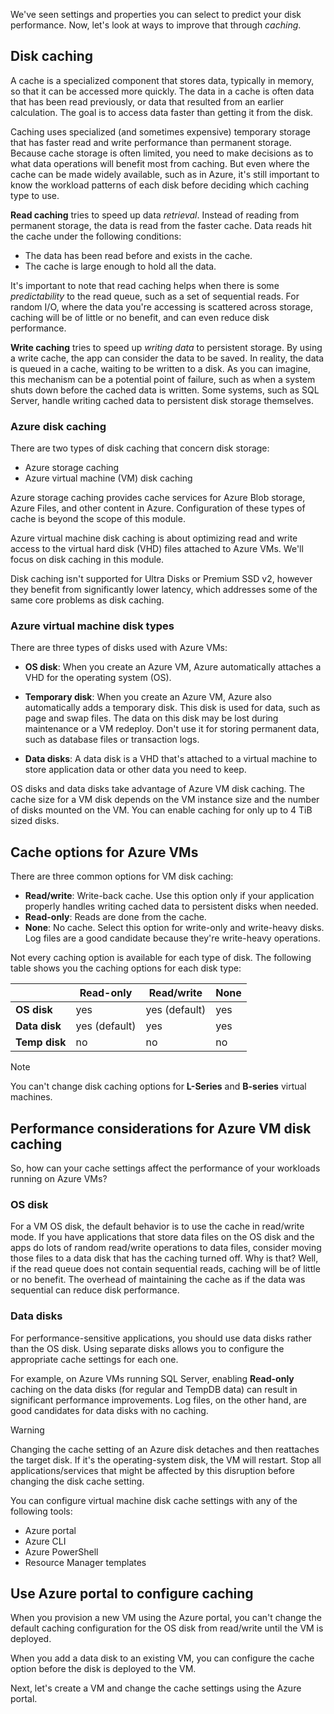 We've seen settings and properties you can select to predict your disk performance. Now, let's look at ways to improve that through *caching*.

## Disk caching

A cache is a specialized component that stores data, typically in memory, so that it can be accessed more quickly. The data in a cache is often data that has been read previously, or data that resulted from an earlier calculation. The goal is to access data faster than getting it from the disk.

Caching uses specialized (and sometimes expensive) temporary storage that has faster read and write performance than permanent storage. Because cache storage is often limited, you need to make decisions as to what data operations will benefit most from caching. But even where the cache can be made widely available, such as in Azure, it's still important to know the workload patterns of each disk before deciding which caching type to use.

**Read caching** tries to speed up data *retrieval*. Instead of reading from permanent storage, the data is read from the faster cache. Data reads hit the cache under the following conditions:

- The data has been read before and exists in the cache.
- The cache is large enough to hold all the data.

It's important to note that read caching helps when there is some *predictability* to the read queue, such as a set of sequential reads. For random I/O, where the data you're accessing is scattered across storage, caching will be of little or no benefit, and can even reduce disk performance.

**Write caching** tries to speed up *writing data* to persistent storage. By using a write cache, the app can consider the data to be saved. In reality, the data is queued in a cache, waiting to be written to a disk. As you can imagine, this mechanism can be a potential point of failure, such as when a system shuts down before the cached data is written. Some systems, such as SQL Server, handle writing cached data to persistent disk storage themselves.

### Azure disk caching

There are two types of disk caching that concern disk storage:

- Azure storage caching
- Azure virtual machine (VM) disk caching

Azure storage caching provides cache services for Azure Blob storage, Azure Files, and other content in Azure. Configuration of these types of cache is beyond the scope of this module.

Azure virtual machine disk caching is about optimizing read and write access to the virtual hard disk (VHD) files attached to Azure VMs. We'll focus on disk caching in this module.

Disk caching isn't supported for Ultra Disks or Premium SSD v2, however they benefit from significantly lower latency, which addresses some of the same core problems as disk caching.

### Azure virtual machine disk types

There are three types of disks used with Azure VMs:

- **OS disk**: When you create an Azure VM, Azure automatically attaches a VHD for the operating system (OS).

- **Temporary disk**: When you create an Azure VM, Azure also automatically adds a temporary disk. This disk is used for data, such as page and swap files. The data on this disk may be lost during maintenance or a VM redeploy. Don't use it for storing permanent data, such as database files or transaction logs.

- **Data disks**: A data disk is a VHD that's attached to a virtual machine to store application data or other data you need to keep.

OS disks and data disks take advantage of Azure VM disk caching. The cache size for a VM disk depends on the VM instance size and the number of disks mounted on the VM. You can enable caching for only up to 4 TiB sized disks.

## Cache options for Azure VMs

There are three common options for VM disk caching:

- **Read/write**: Write-back cache. Use this option only if your application properly handles writing cached data to persistent disks when needed.
- **Read-only**: Reads are done from the cache.
- **None**: No cache. Select this option for write-only and write-heavy disks. Log files are a good candidate because they're write-heavy operations.

Not every caching option is available for each type of disk. The following table shows you the caching options for each disk type:

|   | **Read-only** | **Read/write** | **None** |
|---|---|---|---|
| **OS disk** | yes | yes (default) | yes |
| **Data disk** | yes (default) | yes | yes |
| **Temp disk** | no  | no | no |

> [!NOTE]
> You can't change disk caching options for **L-Series** and **B-series** virtual machines.

## Performance considerations for Azure VM disk caching

So, how can your cache settings affect the performance of your workloads running on Azure VMs?

### OS disk

For a VM OS disk, the default behavior is to use the cache in read/write mode. If you have applications that store data files on the OS disk and the apps do lots of random read/write operations to data files, consider moving those files to a data disk that has the caching turned off. Why is that? Well, if the read queue does not contain sequential reads, caching will be of little or no benefit. The overhead of maintaining the cache as if the data was sequential can reduce disk performance.

### Data disks

For performance-sensitive applications, you should use data disks rather than the OS disk. Using separate disks allows you to configure the appropriate cache settings for each one.

For example, on Azure VMs running SQL Server, enabling **Read-only** caching on the data disks (for regular and TempDB data) can result in significant performance improvements. Log files, on the other hand, are good candidates for data disks with no caching.

> [!WARNING]
> Changing the cache setting of an Azure disk detaches and then reattaches the target disk. If it's the operating-system disk, the VM will restart. Stop all applications/services that might be affected by this disruption before changing the disk cache setting.

You can configure virtual machine disk cache settings with any of the following tools:

- Azure portal
- Azure CLI
- Azure PowerShell
- Resource Manager templates

## Use Azure portal to configure caching

When you provision a new VM using the Azure portal, you can't change the default caching configuration for the OS disk from read/write until the VM is deployed.

When you add a data disk to an existing VM, you can configure the cache option before the disk is deployed to the VM.

Next, let's create a VM and change the cache settings using the Azure portal.
